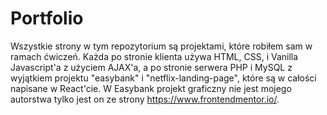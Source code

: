 # Portfolio
Wszystkie strony w tym repozytorium są projektami, które robiłem sam w ramach ćwiczeń.
Każda po stronie klienta używa HTML, CSS, i Vanilla Javascript'a z użyciem AJAX'a, a po stronie serwera PHP i MySQL z wyjątkiem projektu "easybank" i "netflix-landing-page",
które są w całości napisane w React'cie. W Easybank projekt graficzny nie jest mojego autorstwa tylko jest on ze strony https://www.frontendmentor.io/.